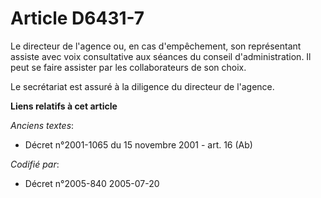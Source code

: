 # Article D6431-7

Le directeur de l'agence ou, en cas d'empêchement, son représentant assiste avec voix consultative aux séances du conseil
d'administration. Il peut se faire assister par les collaborateurs de son choix.

Le secrétariat est assuré à la diligence du directeur de l'agence.

**Liens relatifs à cet article**

_Anciens textes_:

  - Décret n°2001-1065 du 15 novembre 2001 - art. 16 (Ab)

_Codifié par_:

  - Décret n°2005-840 2005-07-20
